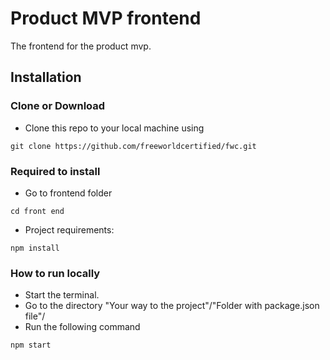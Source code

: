 # Product MVP frontend
The frontend for the product mvp.

## Installation

### Clone or Download

-  Clone this repo to your local machine using   
```
git clone https://github.com/freeworldcertified/fwc.git
```

### Required to install

- Go to frontend folder
```
cd front end
```

- Project requirements:
```
npm install
```

### How to run locally

- Start the terminal.
- Go to the directory "Your way to the project"/"Folder with package.json file"/
- Run the following command
```
npm start
```